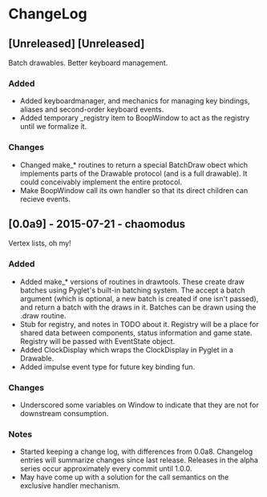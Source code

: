 # ChangeLog

## [Unreleased] [Unreleased]

Batch drawables. Better keyboard management.

### Added
- Added keyboardmanager, and mechanics for managing key bindings, aliases and
  second-order keyboard events.
- Added temporary _registry item to BoopWindow to act as the registry until
  we formalize it.

### Changes
- Changed make_* routines to return a special BatchDraw obect which implements
  parts of the Drawable protocol (and is a full drawable). It could conceivably
  implement the entire protocol.
- Make BoopWindow call its own handler so that its direct children can recieve events.

## [0.0a9] - 2015-07-21 - chaomodus

Vertex lists, oh my!

### Added
- Added make_* versions of routines in drawtools. These create draw batches
  using Pyglet's built-in batching system. The accept a batch argument (which
  is optional, a new batch is created if one isn't passed), and return a batch
  with the draws in it. Batches can be drawn using the .draw routine.
- Stub for registry, and notes in TODO about it. Registry will be a place for
  shared data between components, status information and game state. Registry
  will be passed with EventState object.
- Added ClockDisplay which wraps the ClockDisplay in Pyglet in a Drawable.
- Added impulse event type for future key binding fun.

### Changes
- Underscored some variables on Window to indicate that they are not for downstream
  consumption.

### Notes
- Started keeping a change log, with differences from 0.0a8. Changelog entries
  will summarize changes since last release. Releases in the alpha series occur
  approximately every commit until 1.0.0.
- May have come up with a solution for the call semantics on the exclusive handler
  mechanism.
